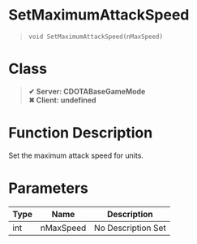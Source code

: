 # SetMaximumAttackSpeed
> `void SetMaximumAttackSpeed(nMaxSpeed)`
# Class
> __✔ Server: CDOTABaseGameMode__  
> __✖ Client: undefined__  
# Function Description
Set the maximum attack speed for units.
# Parameters
Type|Name|Description
--|--|--
int|nMaxSpeed|No Description Set
